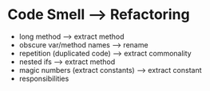 Code Smell --> Refactoring
===================

* long method  --> extract method
* obscure var/method names --> rename
* repetition (duplicated code) --> extract commonality
* nested ifs --> extract method
* magic numbers (extract constants) --> extract constant
* responsibilities
